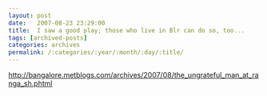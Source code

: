 ```yaml
---
layout: post
date:	2007-08-23 23:29:00
title:  I saw a good play; those who live in Blr can do so, too...
tags: [archived-posts]
categories: archives
permalink: /:categories/:year/:month/:day/:title/
---
```

http://bangalore.metblogs.com/archives/2007/08/the_ungrateful_man_at_ranga_sh.phtml
